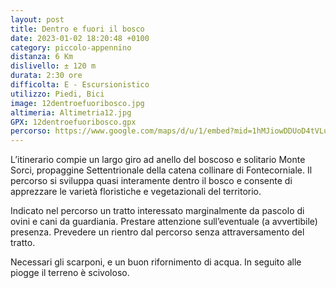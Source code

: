 ```yaml
---
layout: post
title: Dentro e fuori il bosco
date: 2023-01-02 18:20:48 +0100
category: piccolo-appennino
distanza: 6 Km
dislivello:	± 120 m
durata:	2:30 ore
difficolta:	E - Escursionistico
utilizzo: Piedi, Bici
image: 12dentroefuoribosco.jpg
altimeria: Altimetria12.jpg
GPX: 12dentroefuoribosco.gpx
percorso: https://www.google.com/maps/d/u/1/embed?mid=1hMJiowDDUoD4tVLuZdtOnidZFC_ouc8&ehbc=2E312F
---
```


L’itinerario compie un largo giro ad anello del boscoso e solitario Monte Sorci, propaggine Settentrionale della catena collinare di Fontecorniale. Il percorso si sviluppa quasi interamente dentro il bosco e consente di apprezzare le varietà floristiche e vegetazionali del territorio.

Indicato nel percorso un tratto interessato marginalmente da pascolo di ovini e cani da guardiania. Prestare attenzione sull’eventuale (a avvertibile) presenza. Prevedere un rientro dal percorso senza attraversamento del tratto.

Necessari gli scarponi, e un buon rifornimento di acqua. In seguito alle piogge il terreno è scivoloso. 